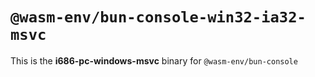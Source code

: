 # `@wasm-env/bun-console-win32-ia32-msvc`

This is the **i686-pc-windows-msvc** binary for `@wasm-env/bun-console`
